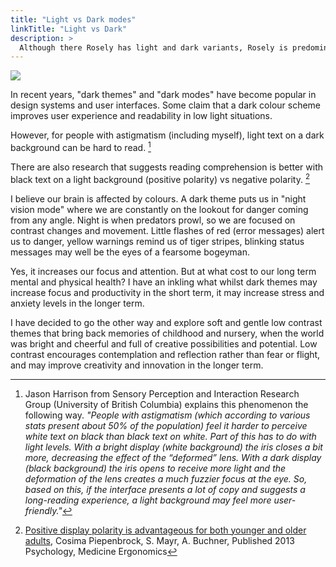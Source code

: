 ```yaml
---
title: "Light vs Dark modes"
linkTitle: "Light vs Dark"
description: >
  Although there Rosely has light and dark variants, Rosely is predominantly a bright, low contrast design system. This article explains why.
---
```


![](/drawings/dark-mode.svg)

In recent years, "dark themes" and "dark modes" have become popular in design systems and user interfaces. Some claim that a dark colour scheme improves user experience and readability in low light situations.

However, for people with astigmatism (including myself), light text on a dark background can be hard to read. [^1]

There are also research that suggests reading comprehension is better with black text on a light background (positive polarity) vs negative polarity. [^2]

I believe our brain is affected by colours. A dark theme puts us in "night vision mode" where we are constantly on the lookout for danger coming from any angle. Night is when predators prowl, so we are focused on contrast changes and movement. Little flashes of red (error messages) alert us to danger, yellow warnings remind us of tiger stripes, blinking status messages may well be the eyes of a fearsome bogeyman.

Yes, it increases our focus and attention. But at what cost to our long term mental and physical health? I have an inkling what whilst dark themes may increase focus and productivity in the short term, it may increase stress and anxiety levels in the longer term.

I have decided to go the other way and explore soft and gentle low contrast themes that bring back memories of childhood and nursery, when the world was bright and cheerful and full of creative possibilities and potential. Low contrast encourages contemplation and reflection rather than fear or flight, and may improve creativity and innovation in the longer term.


[^1]: Jason Harrison from Sensory Perception and Interaction Research Group (University of British Columbia) explains this phenomenon the following way. *"People with astigmatism (which according to various stats present about 50% of the population) feel it harder to perceive white text on black than black text on white. Part of this has to do with light levels.  With a bright display (white background) the iris closes a bit more, decreasing the effect of the “deformed” lens. With a dark display (black background) the iris opens to receive more light and the deformation of the lens creates a much fuzzier focus at the eye. So, based on this, if the interface presents a lot of copy and suggests a long-reading experience, a light background may feel more user-friendly."*

[^2]: [Positive display polarity is advantageous for both younger and older adults](https://pdfs.semanticscholar.org/1605/c4f7d561f6cca0fcce6062f788562ccbae6f.pdf), Cosima Piepenbrock, S. Mayr, A. Buchner, Published 2013 Psychology, Medicine Ergonomics